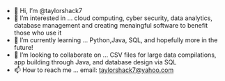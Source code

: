 - 👋 Hi, I’m @taylorshack7
- 👀 I’m interested in ... cloud computing, cyber security, data analytics, database management and creating menaingful software to benefit those who use it
- 🌱 I’m currently learning ... Python,Java, SQL, and hopefully more in the future!
- 💞️ I’m looking to collaborate on ... CSV files for large data compilations, app building through Java, and database design via SQL
- 📫 How to reach me ... email: taylorshack7@yahoo.com 

<!---
taylorshack7/taylorshack7 is a ✨ special ✨ repository because its `README.md` (this file) appears on your GitHub profile.
You can click the Preview link to take a look at your changes.
--->
